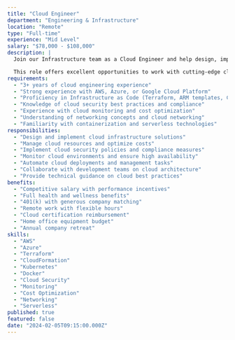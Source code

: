 ```yaml
---
title: "Cloud Engineer"
department: "Engineering & Infrastructure"
location: "Remote"
type: "Full-time"
experience: "Mid Level"
salary: "$78,000 - $108,000"
description: |
  Join our Infrastructure team as a Cloud Engineer and help design, implement, and manage cloud-based solutions for our clients and internal systems. You'll work with multiple cloud platforms to create scalable, secure, and cost-effective infrastructure solutions.

  This role offers excellent opportunities to work with cutting-edge cloud technologies and contribute to our cloud-first strategy.
requirements:
  - "3+ years of cloud engineering experience"
  - "Strong experience with AWS, Azure, or Google Cloud Platform"
  - "Proficiency in Infrastructure as Code (Terraform, ARM templates, CloudFormation)"
  - "Knowledge of cloud security best practices and compliance"
  - "Experience with cloud monitoring and cost optimization"
  - "Understanding of networking concepts and cloud networking"
  - "Familiarity with containerization and serverless technologies"
responsibilities:
  - "Design and implement cloud infrastructure solutions"
  - "Manage cloud resources and optimize costs"
  - "Implement cloud security policies and compliance measures"
  - "Monitor cloud environments and ensure high availability"
  - "Automate cloud deployments and management tasks"
  - "Collaborate with development teams on cloud architecture"
  - "Provide technical guidance on cloud best practices"
benefits:
  - "Competitive salary with performance incentives"
  - "Full health and wellness benefits"
  - "401(k) with generous company matching"
  - "Remote work with flexible hours"
  - "Cloud certification reimbursement"
  - "Home office equipment budget"
  - "Annual company retreat"
skills:
  - "AWS"
  - "Azure"
  - "Terraform"
  - "CloudFormation"
  - "Kubernetes"
  - "Docker"
  - "Cloud Security"
  - "Monitoring"
  - "Cost Optimization"
  - "Networking"
  - "Serverless"
published: true
featured: false
date: "2024-02-05T09:15:00.000Z"
---
```


